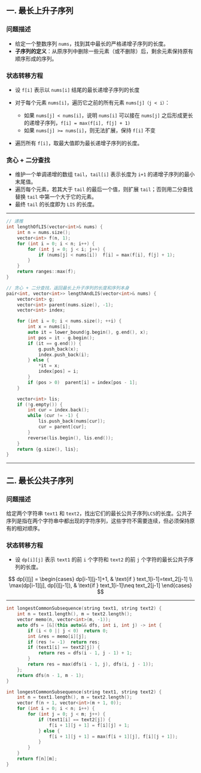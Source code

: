 ## 一. 最长上升子序列

### 问题描述
- 给定一个整数序列 `nums`，找到其中最长的严格递增子序列的长度。
- **子序列的定义**：从原序列中删除一些元素（或不删除）后，剩余元素保持原有顺序形成的序列。

### 状态转移方程
- 设 `f[i]` 表示以 `nums[i]` 结尾的最长递增子序列的长度
- 对于每个元素 `nums[i]`，遍历它之前的所有元素 `nums[j]（j < i）`：
  
  - 如果 `nums[j] < nums[i]`，说明 `nums[i]` 可以接在 `nums[j]` 之后形成更长的递增子序列，`f[i] = max(f[i], f[j] + 1)`
  - 如果 `nums[j] >= nums[i]`，则无法扩展，保持 `f[i]` 不变
- 遍历所有 `f[i]`，取最大值即为最长递增子序列的长度。

### 贪心 + 二分查找

- 维护一个单调递增的数组 `tail`，`tail[i]` 表示长度为 `i+1` 的递增子序列的最小末尾值。
- 遍历每个元素，若其大于 `tail` 的最后一个值，则扩展 `tail`；否则用二分查找替换 `tail` 中第一个大于它的元素。
- 最终 `tail` 的长度即为 `LIS` 的长度。

---

```c++
// 递推
int lengthOfLIS(vector<int>& nums) {
    int n = nums.size();
    vector<int> f(n, 1);
    for (int i = 0; i < n; i++) {
        for (int j = 0; j < i; j++) {
            if (nums[j] < nums[i])  f[i] = max(f[i], f[j] + 1);
        }
    }
    return ranges::max(f);
}

// 贪心 + 二分查找，返回最长上升子序列的长度和序列本身
pair<int, vector<int>> lengthAndLIS(vector<int>& nums) {
    vector<int> g; 
    vector<int> parent(nums.size(), -1);
    vector<int> index;

    for (int i = 0; i < nums.size(); ++i) {
        int x = nums[i];
        auto it = lower_bound(g.begin(), g.end(), x);
        int pos = it - g.begin();
        if (it == g.end()) {
            g.push_back(x);
            index.push_back(i);
        } else {
            *it = x;
            index[pos] = i;
        }
        if (pos > 0)  parent[i] = index[pos - 1];
    }

    vector<int> lis;
    if (!g.empty()) {
        int cur = index.back();
        while (cur != -1) {
            lis.push_back(nums[cur]);
            cur = parent[cur];
        }
        reverse(lis.begin(), lis.end());
    }
    return {g.size(), lis};
}
```

---

## 二. 最长公共子序列

### 问题描述

给定两个字符串 `text1` 和 `text2`，找出它们的最长公共子序列`LCS`的长度。公共子序列是指在两个字符串中都出现的字符序列，这些字符不需要连续，但必须保持原有的相对顺序。

### 状态转移方程
- 设 `dp[i][j]` 表示 `text1` 的前 `i` 个字符和 `text2` 的前 `j` 个字符的最长公共子序列的长度。

$$
dp[i][j] = 
\begin{cases} 
dp[i-1][j-1]+1, & \text{if } text_1[i-1]=text_2[j-1] \\
\max(dp[i-1][j], dp[i][j-1]), & \text{if } text_1[i-1]\neq text_2[j-1]
\end{cases}
$$

---

```cpp
int longestCommonSubsequence(string text1, string text2) {
    int n = text1.length(), m = text2.length();
    vector memo(n, vector<int>(m, -1));
    auto dfs = [&](this auto&& dfs, int i, int j) -> int {
        if (i < 0 || j < 0)  return 0;
        int &res = memo[i][j];
        if (res != -1)  return res;
        if (text1[i] == text2[j]) {
            return res = dfs(i - 1, j - 1) + 1;
        }
        return res = max(dfs(i - 1, j), dfs(i, j - 1));
    };
    return dfs(n - 1, m - 1);
}

int longestCommonSubsequence(string text1, string text2) {
    int n = text1.length(), m = text2.length();
    vector f(n + 1, vector<int>(m + 1, 0));
    for (int i = 0; i < n; i++) {
        for (int j = 0; j < m; j++) {
            if (text1[i] == text2[j]) {
                f[i + 1][j + 1] = f[i][j] + 1;
            } else {
                f[i + 1][j + 1] = max(f[i + 1][j], f[i][j + 1]);
            }
        }
    }
    return f[n][m];
}
```

